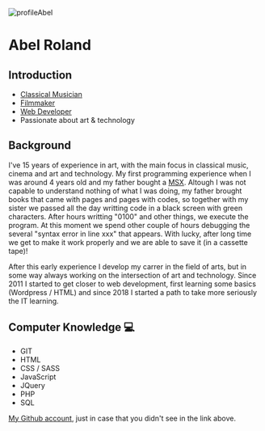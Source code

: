 ![profileAbel](https://avatars3.githubusercontent.com/u/60756836?s=200&u=195f4869355fa9f9f8d77424329ebd14c85e0821&v=4)
# Abel Roland

## Introduction


* [Classical Musician](https://www.youtube.com/abelroland)
* [Filmmaker](https://www.imdb.me/abelroland)
* [Web Developer](https://github.com/abelRoland)
* Passionate about art & technology


## Background

   I've 15 years of experience in art, with the main focus in classical music, cinema and art and technology. My first programming experience when I was around 4 years old and my father bought a [MSX](https://en.wikipedia.org/wiki/MSX). Altough I was not capable to understand nothing of what I was doing, my father brought books that came with pages and pages with codes, so together with my sister we passed all the day writting code in a black screen with green characters. After hours writting "0100" and other things, we execute the program. At this moment we spend other couple of hours debugging the several "syntax error in line xxx" that appears. With lucky, after long time we get to make it work properly and we are able to save it (in a cassette tape)! 

   After this early experience I develop my carrer in the field of arts, but in some way always working on the intersection of art and technology. Since 2011 I started to get closer to web development, first learning some basics (Wordpress / HTML) and since 2018 I started a path to take more seriously the IT learning.


## Computer Knowledge :computer:

* GIT
* HTML
* CSS / SASS
* JavaScript
* JQuery
* PHP
* SQL

[My Github account](https://github.com/abelRoland "Abel's Github"), just in case that you didn't see in the link above. 
